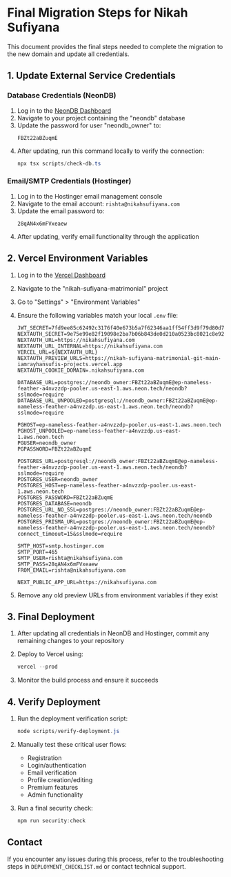 # Final Migration Steps for Nikah Sufiyana

This document provides the final steps needed to complete the migration to the new domain and update all credentials.

## 1. Update External Service Credentials

### Database Credentials (NeonDB)

1. Log in to the [NeonDB Dashboard](https://console.neon.tech/)
2. Navigate to your project containing the "neondb" database
3. Update the password for user "neondb_owner" to:
   ```
   FBZt22aBZuqmE
   ```
4. After updating, run this command locally to verify the connection:
   ```powershell
   npx tsx scripts/check-db.ts
   ```

### Email/SMTP Credentials (Hostinger)

1. Log in to the Hostinger email management console
2. Navigate to the email account: `rishta@nikahsufiyana.com`
3. Update the email password to:
   ```
   28qAN4x6mFVxeaew
   ```
4. After updating, verify email functionality through the application

## 2. Vercel Environment Variables

1. Log in to the [Vercel Dashboard](https://vercel.com)
2. Navigate to the "nikah-sufiyana-matrimonial" project
3. Go to "Settings" > "Environment Variables"
4. Ensure the following variables match your local `.env` file:

   ```
   JWT_SECRET=7fd9ee85c62492c3176f40e673b5a7f62346aa1ff54ff3d9f79d80d70e3e6118
   NEXTAUTH_SECRET=9e75e99e82f19098e2ba7b06b843de0d210a0523bc8021c8e92f52888c4909aa
   NEXTAUTH_URL=https://nikahsufiyana.com
   NEXTAUTH_URL_INTERNAL=https://nikahsufiyana.com
   VERCEL_URL=${NEXTAUTH_URL}
   NEXTAUTH_PREVIEW_URLS=https://nikah-sufiyana-matrimonial-git-main-iamrayhansufis-projects.vercel.app
   NEXTAUTH_COOKIE_DOMAIN=.nikahsufiyana.com
   
   DATABASE_URL=postgres://neondb_owner:FBZt22aBZuqmE@ep-nameless-feather-a4nvzzdp-pooler.us-east-1.aws.neon.tech/neondb?sslmode=require
   DATABASE_URL_UNPOOLED=postgresql://neondb_owner:FBZt22aBZuqmE@ep-nameless-feather-a4nvzzdp.us-east-1.aws.neon.tech/neondb?sslmode=require
   
   PGHOST=ep-nameless-feather-a4nvzzdp-pooler.us-east-1.aws.neon.tech
   PGHOST_UNPOOLED=ep-nameless-feather-a4nvzzdp.us-east-1.aws.neon.tech
   PGUSER=neondb_owner
   PGPASSWORD=FBZt22aBZuqmE
   
   POSTGRES_URL=postgresql://neondb_owner:FBZt22aBZuqmE@ep-nameless-feather-a4nvzzdp-pooler.us-east-1.aws.neon.tech/neondb?sslmode=require
   POSTGRES_USER=neondb_owner
   POSTGRES_HOST=ep-nameless-feather-a4nvzzdp-pooler.us-east-1.aws.neon.tech
   POSTGRES_PASSWORD=FBZt22aBZuqmE
   POSTGRES_DATABASE=neondb
   POSTGRES_URL_NO_SSL=postgres://neondb_owner:FBZt22aBZuqmE@ep-nameless-feather-a4nvzzdp-pooler.us-east-1.aws.neon.tech/neondb
   POSTGRES_PRISMA_URL=postgres://neondb_owner:FBZt22aBZuqmE@ep-nameless-feather-a4nvzzdp-pooler.us-east-1.aws.neon.tech/neondb?connect_timeout=15&sslmode=require
   
   SMTP_HOST=smtp.hostinger.com
   SMTP_PORT=465
   SMTP_USER=rishta@nikahsufiyana.com
   SMTP_PASS=28qAN4x6mFVxeaew
   FROM_EMAIL=rishta@nikahsufiyana.com
   
   NEXT_PUBLIC_APP_URL=https://nikahsufiyana.com
   ```

5. Remove any old preview URLs from environment variables if they exist

## 3. Final Deployment

1. After updating all credentials in NeonDB and Hostinger, commit any remaining changes to your repository
2. Deploy to Vercel using:

   ```powershell
   vercel --prod
   ```

3. Monitor the build process and ensure it succeeds

## 4. Verify Deployment

1. Run the deployment verification script:

   ```powershell
   node scripts/verify-deployment.js
   ```

2. Manually test these critical user flows:
   - Registration
   - Login/authentication
   - Email verification
   - Profile creation/editing
   - Premium features
   - Admin functionality

3. Run a final security check:

   ```powershell
   npm run security:check
   ```

## Contact

If you encounter any issues during this process, refer to the troubleshooting steps in `DEPLOYMENT_CHECKLIST.md` or contact technical support.
